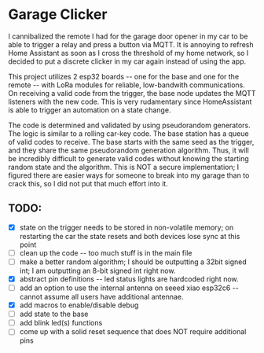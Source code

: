 # Garage Clicker

I cannibalized the remote I had for the garage door opener in my car to be able to trigger a relay and press a button via MQTT. It is annoying to refresh Home Assistant as soon as I cross the threshold of my home network, so I decided to put a discrete clicker in my car again instead of using the app.

This project utilizes 2 esp32 boards -- one for the base and one for the remote -- with LoRa modules for reliable, low-bandwith communications. On receiving a valid code from the trigger,  the base node updates the MQTT listeners with the new code. This is very rudamentary since HomeAssistant is able to trigger an automation on a state change.

The code is determined and validated by using pseudorandom generators. The logic is similar to a rolling car-key code. The base station has a queue of valid codes to receive. The base starts with the same seed as the trigger, and they share the same pseudorandom generation algorithm. Thus, it will be incredibly difficult to generate valid codes without knowing the starting random state and the algorithm. This is NOT a secure implementation; I figured there are easier ways for someone to break into my garage than to crack this, so I did not put that much effort into it. 

## TODO:
  - [x] state on the trigger needs to be stored in non-volatile memory; on restarting the car the state resets and both devices lose sync at this point
  - [ ] clean up the code -- too much stuff is in the main file
  - [ ] make a better random algorithm; I should be outputting a 32bit signed int; I am outputting an 8-bit signed int right now.
  - [x] abstract pin definitions -- led status lights are hardcoded right now. 
  - [ ] add an option to use the internal antenna on seeed xiao esp32c6 -- cannot assume all users have additional antennae.
  - [x] add macros to enable/disable debug
  - [ ] add state to the base 
  - [ ] add blink led(s) functions
  - [ ] come up with a solid reset sequence that does NOT require additional pins